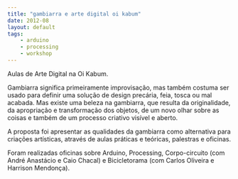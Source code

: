 ```yaml
---
title: "gambiarra e arte digital oi kabum"
date: 2012-08
layout: default
tags:
	- arduino
	- processing
	- workshop
---
```


Aulas de Arte Digital na Oi Kabum.

Gambiarra significa primeiramente improvisação, mas também costuma ser usado para definir uma solução de design precária, feia, tosca ou mal acabada. Mas existe uma beleza na gambiarra, que resulta da originalidade, da apropriação e transformação dos objetos, de um novo olhar sobre as coisas e também de um processo criativo visível e aberto.
 
A proposta foi apresentar as qualidades da gambiarra como alternativa para criações artísticas, através de aulas práticas e teóricas, palestras e oficinas.

Foram realizadas oficinas sobre Arduino, Processing, Corpo-circuito (com André Anastácio e Caio Chacal) e Bicicletorama (com Carlos Oliveira e Harrison Mendonça).